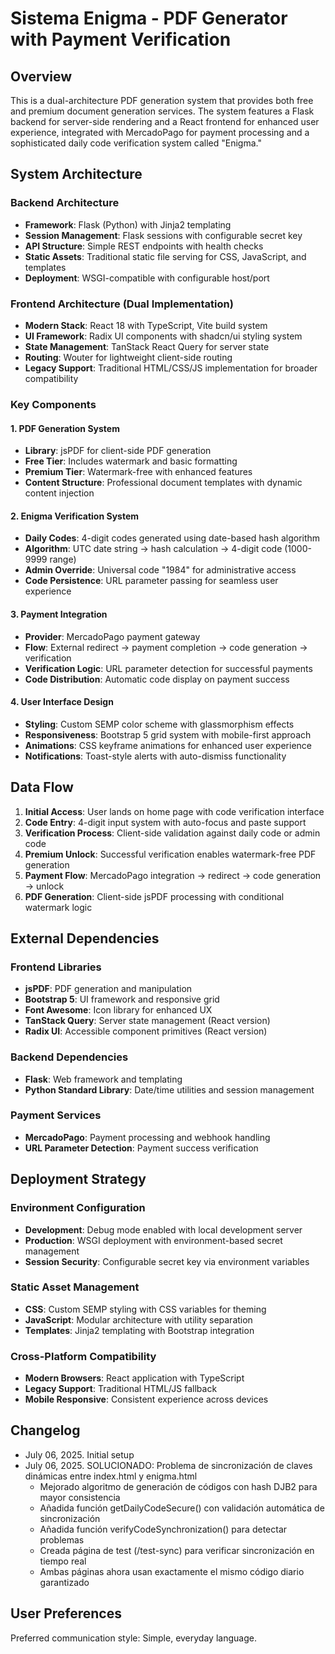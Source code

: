 # Sistema Enigma - PDF Generator with Payment Verification

## Overview

This is a dual-architecture PDF generation system that provides both free and premium document generation services. The system features a Flask backend for server-side rendering and a React frontend for enhanced user experience, integrated with MercadoPago for payment processing and a sophisticated daily code verification system called "Enigma."

## System Architecture

### Backend Architecture
- **Framework**: Flask (Python) with Jinja2 templating
- **Session Management**: Flask sessions with configurable secret key
- **API Structure**: Simple REST endpoints with health checks
- **Static Assets**: Traditional static file serving for CSS, JavaScript, and templates
- **Deployment**: WSGI-compatible with configurable host/port

### Frontend Architecture (Dual Implementation)
- **Modern Stack**: React 18 with TypeScript, Vite build system
- **UI Framework**: Radix UI components with shadcn/ui styling system
- **State Management**: TanStack React Query for server state
- **Routing**: Wouter for lightweight client-side routing
- **Legacy Support**: Traditional HTML/CSS/JS implementation for broader compatibility

### Key Components

#### 1. PDF Generation System
- **Library**: jsPDF for client-side PDF generation
- **Free Tier**: Includes watermark and basic formatting
- **Premium Tier**: Watermark-free with enhanced features
- **Content Structure**: Professional document templates with dynamic content injection

#### 2. Enigma Verification System
- **Daily Codes**: 4-digit codes generated using date-based hash algorithm
- **Algorithm**: UTC date string → hash calculation → 4-digit code (1000-9999 range)
- **Admin Override**: Universal code "1984" for administrative access
- **Code Persistence**: URL parameter passing for seamless user experience

#### 3. Payment Integration
- **Provider**: MercadoPago payment gateway
- **Flow**: External redirect → payment completion → code generation → verification
- **Verification Logic**: URL parameter detection for successful payments
- **Code Distribution**: Automatic code display on payment success

#### 4. User Interface Design
- **Styling**: Custom SEMP color scheme with glassmorphism effects
- **Responsiveness**: Bootstrap 5 grid system with mobile-first approach
- **Animations**: CSS keyframe animations for enhanced user experience
- **Notifications**: Toast-style alerts with auto-dismiss functionality

## Data Flow

1. **Initial Access**: User lands on home page with code verification interface
2. **Code Entry**: 4-digit input system with auto-focus and paste support
3. **Verification Process**: Client-side validation against daily code or admin code
4. **Premium Unlock**: Successful verification enables watermark-free PDF generation
5. **Payment Flow**: MercadoPago integration → redirect → code generation → unlock
6. **PDF Generation**: Client-side jsPDF processing with conditional watermark logic

## External Dependencies

### Frontend Libraries
- **jsPDF**: PDF generation and manipulation
- **Bootstrap 5**: UI framework and responsive grid
- **Font Awesome**: Icon library for enhanced UX
- **TanStack Query**: Server state management (React version)
- **Radix UI**: Accessible component primitives (React version)

### Backend Dependencies
- **Flask**: Web framework and templating
- **Python Standard Library**: Date/time utilities and session management

### Payment Services
- **MercadoPago**: Payment processing and webhook handling
- **URL Parameter Detection**: Payment success verification

## Deployment Strategy

### Environment Configuration
- **Development**: Debug mode enabled with local development server
- **Production**: WSGI deployment with environment-based secret management
- **Session Security**: Configurable secret key via environment variables

### Static Asset Management
- **CSS**: Custom SEMP styling with CSS variables for theming
- **JavaScript**: Modular architecture with utility separation
- **Templates**: Jinja2 templating with Bootstrap integration

### Cross-Platform Compatibility
- **Modern Browsers**: React application with TypeScript
- **Legacy Support**: Traditional HTML/JS fallback
- **Mobile Responsive**: Consistent experience across devices

## Changelog

- July 06, 2025. Initial setup
- July 06, 2025. SOLUCIONADO: Problema de sincronización de claves dinámicas entre index.html y enigma.html
  - Mejorado algoritmo de generación de códigos con hash DJB2 para mayor consistencia
  - Añadida función getDailyCodeSecure() con validación automática de sincronización
  - Añadida función verifyCodeSynchronization() para detectar problemas
  - Creada página de test (/test-sync) para verificar sincronización en tiempo real
  - Ambas páginas ahora usan exactamente el mismo código diario garantizado

## User Preferences

Preferred communication style: Simple, everyday language.